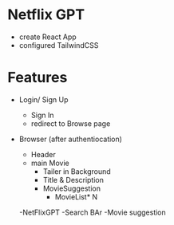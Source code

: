 
# Netflix GPT

- create React App
- configured TailwindCSS

# Features
- Login/ Sign Up
    - Sign In
    - redirect to Browse page
 - Browser (after authentiocation)
     - Header
     - main Movie
        - Tailer in Background
        - Title & Description
        - MovieSuggestion
            - MovieList* N


   -NetFlixGPT
     -Search BAr
     -Movie suggestion
              
